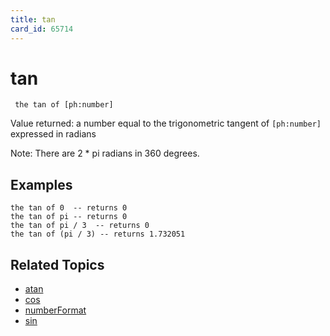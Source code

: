 ```yaml
---
title: tan
card_id: 65714
---
```


# tan

<code><pre>
the tan of [ph:number]
</pre></code>

Value returned: a number equal to the trigonometric tangent of <code>[ph:number]</code> expressed in radians

Note: There are 2 * pi radians in 360 degrees. 


## Examples

```
the tan of 0  -- returns 0
the tan of pi -- returns 0
the tan of pi / 3  -- returns 0
the tan of (pi / 3) -- returns 1.732051
```

## Related Topics

* [atan](/HyperTalkReference/functions/atan)
* [cos](/HyperTalkReference/functions/cos)
* [numberFormat](/HyperTalkReference/properties/numberFormat)
* [sin](/HyperTalkReference/functions/sin)
